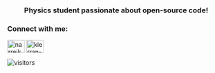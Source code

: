<h3 align="center">Physics student passionate about open-source code!</h3>

<h3 align="left">Connect with me:</h3>
<p align="left">
<a href="https://twitter.com/narreik" target="blank"><img align="center" src="https://cdn.jsdelivr.net/npm/simple-icons@3.0.1/icons/twitter.svg" alt="narreik" height="30" width="40" /></a>
<a href="https://linkedin.com/in/kierran-falloon" target="blank"><img align="center" src="https://cdn.jsdelivr.net/npm/simple-icons@3.0.1/icons/linkedin.svg" alt="kierran-falloon" height="30" width="40" /></a>
</p>

![visitors](https://visitor-badge.glitch.me/badge?page_id=KierranFalloon)

<!--
**KierranFalloon/KierranFalloon** is a ✨ _special_ ✨ repository because its `README.md` (this file) appears on your GitHub profile.

